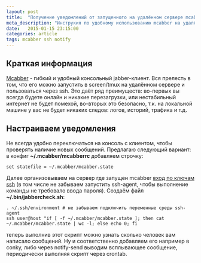 ```yaml
---
layout: post
title:  "Получение уведомлений от запущенного на удалённом сервере mcabber"
meta_description: "Инструкия по удобному использованию mcabber на удалённом компьютере средствами OpenSSH"
date:   2015-01-15 23:15:00
categories: article
tags: mcabber ssh notify
---
```


## Краткая информация

<a href="http://mcabber.com/" target="_blank">Mcabber</a> - гибкий и удобный консольный jabber-клиент. Вся прелесть в том, что его можно запустить в screen/tmux на удалённом сервере и пользоваться через ssh. Это даёт ряд преимуществ: во-первых вы всегда будете онлайн и никакие перезагрузки, или нестабильный интернет не будет помехой, во-вторых это безопасно, т.к. на локальной машине у вас не будет никаких следов: логов, историй, трафика и т.д.

## Настраиваем уведомления

Не всегда удобно переключаться на консоль с клиентом, чтобы проверять наличие новых сообщений.
Предлагаю следующий вариант: в конфиг **~/.mcabber/mcabberrc** добавляем строчку:

```
set statefile = ~/.mcabber/mcabber.state
```

Далее организовываем на сервер где запущен mcabber <a href="/article/secure+and+comfortable+ssh/" target="_blank">вход по ключам ssh</a> (в том числе не забываем запустить ssh-agent, чтобы выполнение команды не требовало ввода пароля).
Создаём файл **~/.bin/jabbercheck.sh**:

```
. ~/.ssh/environment # не забываем подключить переменные среды ssh-agent
ssh user@host "if [ -f ~/.mcabber/mcabber.state ]; then cat ~/.mcabber/mcabber.state | wc -l; else echo 0; fi
```

теперь выполнив этот скрипт можно узнать сколько человек вам написало сообщений. Ну и соответственно добавляем его например в conky, либо через notify-send выводим всплывающее сообщение, периодически выполняя скрипт через crontab.
